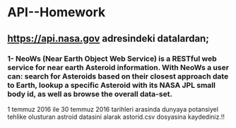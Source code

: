 # API--Homework

## https://api.nasa.gov adresindeki datalardan;

### 1- NeoWs (Near Earth Object Web Service) is a RESTful web service for near earth Asteroid information. With NeoWs a user can: search for Asteroids based on their closest approach date to Earth, lookup a specific Asteroid with its NASA JPL small body id, as well as browse the overall data-set.
1 temmuz 2016 ile 30 temmuz 2016 tarihleri arasinda dunyaya potansiyel tehlike olusturan astroid datasini alarak astorid.csv dosyasina kaydediniz.!!
